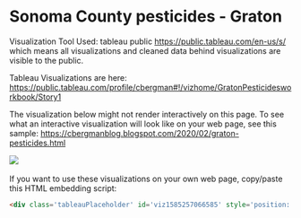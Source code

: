 # Sonoma County pesticides - Graton

Visualization Tool Used: tableau public https://public.tableau.com/en-us/s/ which means all visualizations and cleaned data behind visualizations are visible to the public.

Tableau Visualizations are here:  https://public.tableau.com/profile/cbergman#!/vizhome/GratonPesticidesworkbook/Story1

The visualization below might not render interactively on this page.  To see what an interactive visualization will look like on your web page, see this sample:  https://cbergmanblog.blogspot.com/2020/02/graton-pesticides.html

<div class='tableauPlaceholder' id='viz1585257066585' style='position: relative'><noscript><a href='#'><img alt=' ' src='https:&#47;&#47;public.tableau.com&#47;static&#47;images&#47;Gr&#47;GratonPesticidesworkbook&#47;Story1&#47;1_rss.png' style='border: none' /></a></noscript><object class='tableauViz'  style='display:none;'><param name='host_url' value='https%3A%2F%2Fpublic.tableau.com%2F' /> <param name='embed_code_version' value='3' /> <param name='site_root' value='' /><param name='name' value='GratonPesticidesworkbook&#47;Story1' /><param name='tabs' value='no' /><param name='toolbar' value='yes' /><param name='static_image' value='https:&#47;&#47;public.tableau.com&#47;static&#47;images&#47;Gr&#47;GratonPesticidesworkbook&#47;Story1&#47;1.png' /> <param name='animate_transition' value='yes' /><param name='display_static_image' value='yes' /><param name='display_spinner' value='yes' /><param name='display_overlay' value='yes' /><param name='display_count' value='yes' /></object></div>           

<br>
If you want to use these visualizations on your own web page, copy/paste this HTML embedding script:<br>

```html
<div class='tableauPlaceholder' id='viz1585257066585' style='position: relative'><noscript><a href='#'><img alt=' ' src='https:&#47;&#47;public.tableau.com&#47;static&#47;images&#47;Gr&#47;GratonPesticidesworkbook&#47;Story1&#47;1_rss.png' style='border: none' /></a></noscript><object class='tableauViz'  style='display:none;'><param name='host_url' value='https%3A%2F%2Fpublic.tableau.com%2F' /> <param name='embed_code_version' value='3' /> <param name='site_root' value='' /><param name='name' value='GratonPesticidesworkbook&#47;Story1' /><param name='tabs' value='no' /><param name='toolbar' value='yes' /><param name='static_image' value='https:&#47;&#47;public.tableau.com&#47;static&#47;images&#47;Gr&#47;GratonPesticidesworkbook&#47;Story1&#47;1.png' /> <param name='animate_transition' value='yes' /><param name='display_static_image' value='yes' /><param name='display_spinner' value='yes' /><param name='display_overlay' value='yes' /><param name='display_count' value='yes' /></object></div>                <script type='text/javascript'>                    var divElement = document.getElementById('viz1585257066585');                    var vizElement = divElement.getElementsByTagName('object')[0];                    vizElement.style.width='100%';vizElement.style.height=(divElement.offsetWidth*0.75)+'px';                    var scriptElement = document.createElement('script');                    scriptElement.src = 'https://public.tableau.com/javascripts/api/viz_v1.js';                    vizElement.parentNode.insertBefore(scriptElement, vizElement);                </script>
```
